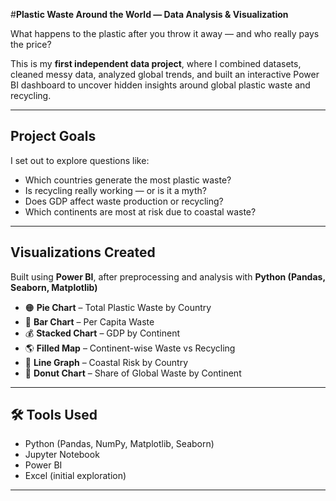 #**Plastic Waste Around the World — Data Analysis & Visualization**

What happens to the plastic after you throw it away — and who really pays the price?

This is my **first independent data project**, where I combined datasets, cleaned messy data, analyzed global trends, and built an interactive Power BI dashboard to uncover hidden insights around global plastic waste and recycling.

---

## Project Goals

I set out to explore questions like:

- Which countries generate the most plastic waste?
- Is recycling really working — or is it a myth?
- Does GDP affect waste production or recycling?
- Which continents are most at risk due to coastal waste?

---

## Visualizations Created

Built using **Power BI**, after preprocessing and analysis with **Python (Pandas, Seaborn, Matplotlib)**

- 🟠 **Pie Chart** – Total Plastic Waste by Country
- 🔵 **Bar Chart** – Per Capita Waste
- 💰 **Stacked Chart** – GDP by Continent
- 🌎 **Filled Map** – Continent-wise Waste vs Recycling
- 🌊 **Line Graph** – Coastal Risk by Country
- 🧩 **Donut Chart** – Share of Global Waste by Continent

---

## 🛠️ Tools Used

- Python (Pandas, NumPy, Matplotlib, Seaborn)
- Jupyter Notebook
- Power BI
- Excel (initial exploration)


---
